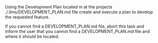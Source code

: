 Using the Development Plan located in at the projects ./.llms/DEVELOPMENT_PLAN.md file create and execute a plan to develop the requested feature.

If you cannot find a DEVELOPMENT_PLAN.md file, abort this task and inform the user that you cannot find a DEVELOPMENT_PLAN.md file and where it should be located.